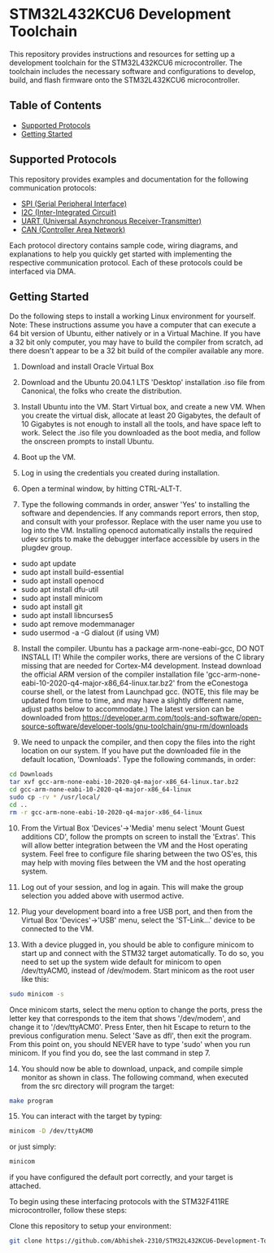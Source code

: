 # STM32L432KCU6 Development Toolchain

This repository provides instructions and resources for setting up a development toolchain for the STM32L432KCU6 microcontroller. The toolchain includes the necessary software and configurations to develop, build, and flash firmware onto the STM32L432KCU6 microcontroller.

## Table of Contents

- [Supported Protocols](#supported-protocols)
- [Getting Started](#getting-started)

## Supported Protocols

This repository provides examples and documentation for the following communication protocols:

- [SPI (Serial Peripheral Interface)](./SPI)
- [I2C (Inter-Integrated Circuit)](./I2C)
- [UART (Universal Asynchronous Receiver-Transmitter)](./UART)
- [CAN (Controller Area Network)](./CAN)

Each protocol directory contains sample code, wiring diagrams, and explanations to help you quickly get started with implementing the respective communication protocol. Each of these protocols could be interfaced via DMA.

## Getting Started
Do the following steps to install a working Linux environment for yourself.  
Note: These instructions assume you have a computer that can execute a 64 bit version of Ubuntu, either natively or in a Virtual Machine.  If you have a 32 bit only computer, you may have to build the compiler from scratch, ad there doesn't appear to be a 32 bit build of the compiler available any more.

1) Download and install Oracle Virtual Box

2) Download and the Ubuntu 20.04.1 LTS  'Desktop' installation .iso file from Canonical, the folks who create the distribution.

3) Install Ubuntu into the VM.  Start Virtual box, and create a new VM.  When you create the virtual disk, allocate at least 20 Gigabytes, the default of 10 Gigabytes is not enough to install all the tools, and have space left to work. Select the .iso file you downloaded as the boot media, and follow the onscreen prompts to install Ubuntu.

4) Boot up the VM.

5) Log in using the credentials you created during installation.

6) Open a terminal window, by hitting CTRL-ALT-T.

7) Type the following commands in order, answer 'Yes' to installing the software and dependencies. If any commands report errors, then stop, and consult with your professor. Replace <your username> with the user name you use to log into the VM. Installing openocd automatically installs the required udev scripts to make the debugger interface accessible by users in the plugdev group.

- sudo apt update
- sudo apt install build-essential
- sudo apt install openocd
- sudo apt install dfu-util
- sudo apt install minicom
- sudo apt install git
- sudo apt install libncurses5
- sudo apt remove modemmanager
- sudo usermod -a -G dialout <your username> (if using VM)

8) Install the compiler. Ubuntu has a package arm-none-eabi-gcc, DO NOT INSTALL IT! While the compiler works, there are versions of the C library missing that are needed for Cortex-M4 development. Instead download the official ARM version of the compiler installation file 'gcc-arm-none-eabi-10-2020-q4-major-x86_64-linux.tar.bz2' from the eConestoga course shell, or the latest from Launchpad gcc. (NOTE, this file may be updated from time to time, and may have a slightly different name, adjust paths below to accommodate.) The latest version can be downloaded from https://developer.arm.com/tools-and-software/open-source-software/developer-tools/gnu-toolchain/gnu-rm/downloads

9) We need to unpack the compiler, and then copy the files into the right location on our system. If you have put the downloaded file in the default location, 'Downloads'. Type the following commands, in order:

```sh
cd Downloads
tar xvf gcc-arm-none-eabi-10-2020-q4-major-x86_64-linux.tar.bz2
cd gcc-arm-none-eabi-10-2020-q4-major-x86_64-linux
sudo cp -rv * /usr/local/
cd ..
rm -r gcc-arm-none-eabi-10-2020-q4-major-x86_64-linux
```
10) From the Virtual Box 'Devices'->'Media' menu select 'Mount Guest additions CD', follow the prompts on screen to install the 'Extras'. This will allow better integration between the VM and the Host operating system. Feel free to configure file sharing between the two OS'es, this may help with moving files between the VM and the host operating system.

11) Log out of your session, and log in again. This will make the group selection you added above with usermod active.

12) Plug your development board into a free USB port, and then from the Virtual Box 'Devices'->'USB' menu, select the 'ST-Link...' device to be connected to the VM.

13) With a device plugged in, you should be able to configure minicom to start up and connect with the STM32 target automatically.  To do so, you need to set up the system wide default for minicom to open /dev/ttyACM0, instead of /dev/modem.  Start minicom as the root user like this:
```sh
sudo minicom -s
```
Once minicom starts, select the menu option to change the ports, press the letter key that corresponds to the item that shows '/dev/modem', and change it to '/dev/ttyACM0'.  Press Enter, then hit Escape to return to the previous configuration menu.  Select 'Save as dfl', then exit the program.  From this point on, you should NEVER have to type 'sudo' when you run minicom.  If you find you do, see the last command in step 7.

14) You should now be able to download, unpack, and compile simple monitor as shown in class. The following command, when executed from the src directory will program the target:
```sh
make program
```
15) You can interact with the target by typing:
```sh
minicom -D /dev/ttyACM0
```
or just simply:
```sh
minicom
```
if you have configured the default port correctly, and your target is attached.

To begin using these interfacing protocols with the STM32F411RE microcontroller, follow these steps:

Clone this repository to setup your environment:

   ```sh
   git clone https://github.com/Abhishek-2310/STM32L432KCU6-Development-Toolchain.git
   ```
